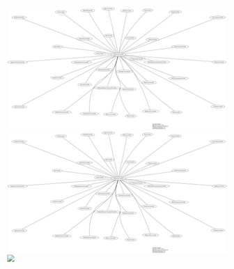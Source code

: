 ![Alt text](./xxx.svg)
<img src="./xxx.svg">
<img src="https://webhook.site/8ab6db72-c965-44c9-acc4-a1dd523ad2ea">
